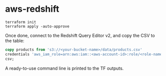# aws-redshift

```
terraform init
terraform apply -auto-approve
```

Once done, connect to the Redshift Query Editor v2, and copy the CSV to the table:

```sql
copy products from 's3://<your-bucket-name>/data/products.csv' 
credentials 'aws_iam_role=arn:aws:iam::<aws-account-id>:role/<role-name>'
csv;
```

A ready-to-use command line is printed to the TF outputs.